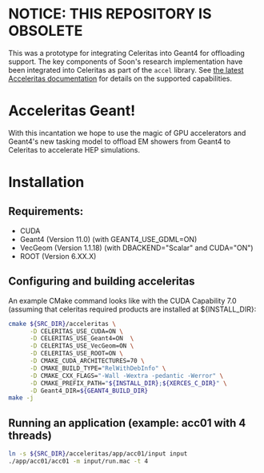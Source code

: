 # NOTICE: THIS REPOSITORY IS OBSOLETE

This was a prototype for integrating Celeritas into Geant4 for offloading
support. The key components of Soon's research implementation have been
integrated into Celeritas as part of the `accel` library. See [the latest
Acceleritas documentation](https://celeritas-project.github.io/celeritas/user/api/accel.html) for details on the supported capabilities.

# Acceleritas Geant!

With this incantation we hope to use the magic of GPU accelerators and Geant4's
new tasking model to offload EM showers from Geant4 to Celeritas to accelerate
HEP simulations.

# Installation

## Requirements:

- CUDA
- Geant4 (Version 11.0) (with GEANT4_USE_GDML=ON)
- VecGeom (Version 1.1.18) (with DBACKEND="Scalar" and CUDA="ON")
- ROOT (Version 6.XX.X)

## Configuring and building acceleritas

An example CMake command looks like with the CUDA Capability 7.0
(assuming that celeritas required products are installed at ${INSTALL_DIR}:
```sh
cmake ${SRC_DIR}/acceleritas \
      -D CELERITAS_USE_CUDA=ON \
      -D CELERITAS_USE_Geant4=ON  \
      -D CELERITAS_USE_VecGeom=ON \
      -D CELERITAS_USE_ROOT=ON \
      -D CMAKE_CUDA_ARCHITECTURES=70 \
      -D CMAKE_BUILD_TYPE="RelWithDebInfo" \
      -D CMAKE_CXX_FLAGS="-Wall -Wextra -pedantic -Werror" \
      -D CMAKE_PREFIX_PATH="${INSTALL_DIR};${XERCES_C_DIR}" \
      -D Geant4_DIR=${GEANT4_BUILD_DIR}
make -j
```

## Running an application (example: acc01 with 4 threads)
```sh
ln -s ${SRC_DIR}/acceleritas/app/acc01/input input
./app/acc01/acc01 -m input/run.mac -t 4
```
